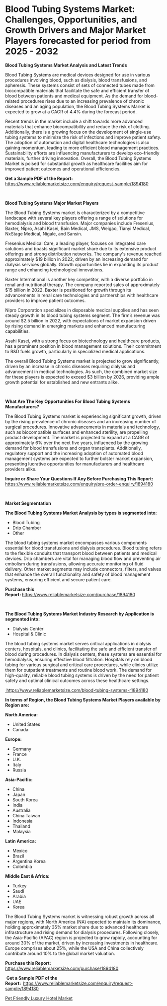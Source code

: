 <p><h1>Blood Tubing Systems Market: Challenges, Opportunities, and Growth Drivers and Major Market Players forecasted for period from 2025 - 2032</h1></p><p><strong>Blood Tubing Systems Market Analysis and Latest Trends</strong></p>
<p><p>Blood Tubing Systems are medical devices designed for use in various procedures involving blood, such as dialysis, blood transfusions, and apheresis. These systems consist of sets of connected tubes made from biocompatible materials that facilitate the safe and efficient transfer of blood between patients and medical equipment. As the demand for blood-related procedures rises due to an increasing prevalence of chronic diseases and an aging population, the Blood Tubing Systems Market is expected to grow at a CAGR of 4.4% during the forecast period.</p><p>Recent trends in the market include a shift towards more advanced materials that enhance biocompatibility and reduce the risk of clotting. Additionally, there is a growing focus on the development of single-use tubing systems to minimize the risk of infections and improve patient safety. The adoption of automation and digital healthcare technologies is also gaining momentum, leading to more efficient blood management practices. Sustainability efforts are influencing manufacturers to develop eco-friendly materials, further driving innovation. Overall, the Blood Tubing Systems Market is poised for substantial growth as healthcare facilities aim for improved patient outcomes and operational efficiencies.</p></p>
<p><strong>Get a Sample PDF of the Report:&nbsp;</strong> <a href="https://www.reliablemarketsize.com/enquiry/request-sample/1894180?utm_campaign=2005&utm_medium=2&utm_source=Github&utm_content=ia&utm_term=14012025&utm_id=blood-tubing-systems">https://www.reliablemarketsize.com/enquiry/request-sample/1894180</a></p>
<p>&nbsp;</p>
<p><strong>Blood Tubing Systems Major Market Players</strong></p>
<p><p>The Blood Tubing Systems market is characterized by a competitive landscape with several key players offering a range of solutions for hemodialysis and blood transfusion. Major companies include Fresenius, Baxter, Nipro, Asahi Kasei, Bain Medical, JMS, Weigao, Tianyi Medical, NxStage Medical, Nigale, and Sansin.</p><p>Fresenius Medical Care, a leading player, focuses on integrated care solutions and boasts significant market share due to its extensive product offerings and strong distribution networks. The company's revenue reached approximately $19 billion in 2022, driven by an increasing demand for dialysis services globally. Growth opportunities lie in expanding its product range and enhancing technological innovations.</p><p>Baxter International is another key competitor, with a diverse portfolio in renal and nutritional therapy. The company reported sales of approximately $15 billion in 2022. Baxter is positioned for growth through its advancements in renal care technologies and partnerships with healthcare providers to improve patient outcomes.</p><p>Nipro Corporation specializes in disposable medical supplies and has seen steady growth in its blood tubing systems segment. The firm’s revenue was around $2.5 billion in 2022, with expectations of market expansion driven by rising demand in emerging markets and enhanced manufacturing capabilities.</p><p>Asahi Kasei, with a strong focus on biotechnology and healthcare products, has a prominent position in blood management solutions. Their commitment to R&D fuels growth, particularly in specialized medical applications.</p><p>The overall Blood Tubing Systems market is projected to grow significantly, driven by an increase in chronic diseases requiring dialysis and advancement in medical technologies. As such, the combined market size for these players is expected to exceed $3 billion by 2026, providing ample growth potential for established and new entrants alike.</p></p>
<p>&nbsp;</p>
<p><strong>What Are The Key Opportunities For Blood Tubing Systems Manufacturers?</strong></p>
<p><p>The Blood Tubing Systems market is experiencing significant growth, driven by the rising prevalence of chronic diseases and an increasing number of surgical procedures. Innovative advancements in materials and technology, such as biocompatible surfaces and enhanced sterility, are propelling product development. The market is projected to expand at a CAGR of approximately 6% over the next five years, influenced by the growing demand for blood transfusions and organ transplants. Additionally, regulatory support and the increasing adoption of automated blood management systems are expected to further bolster market expansion, presenting lucrative opportunities for manufacturers and healthcare providers alike.</p></p>
<p><strong>Inquire or Share Your Questions If Any Before Purchasing This Report:</strong> <a href="https://www.reliablemarketsize.com/enquiry/pre-order-enquiry/1894180?utm_campaign=2005&utm_medium=2&utm_source=Github&utm_content=ia&utm_term=14012025&utm_id=blood-tubing-systems">https://www.reliablemarketsize.com/enquiry/pre-order-enquiry/1894180</a></p>
<p>&nbsp;</p>
<p><strong>Market Segmentation</strong></p>
<p><strong>The Blood Tubing Systems Market Analysis by types is segmented into:</strong></p>
<p><ul><li>Blood Tubing</li><li>Drip Chamber</li><li>Other</li></ul></p>
<p><p>The blood tubing systems market encompasses various components essential for blood transfusions and dialysis procedures. Blood tubing refers to the flexible conduits that transport blood between patients and medical devices. Drip chambers are vital for managing blood flow and preventing air embolism during transfusions, allowing accurate monitoring of fluid delivery. Other market segments may include connectors, filters, and valves that enhance the overall functionality and safety of blood management systems, ensuring efficient and secure patient care.</p></p>
<p><strong>Purchase this Report:&nbsp;</strong><a href="https://www.reliablemarketsize.com/purchase/1894180?utm_campaign=2005&utm_medium=2&utm_source=Github&utm_content=ia&utm_term=14012025&utm_id=blood-tubing-systems">https://www.reliablemarketsize.com/purchase/1894180</a></p>
<p>&nbsp;</p>
<p><strong>The Blood Tubing Systems Market Industry Research by Application is segmented into:</strong></p>
<p><ul><li>Dialysis Center</li><li>Hospital & Clinic</li></ul></p>
<p><p>The blood tubing systems market serves critical applications in dialysis centers, hospitals, and clinics, facilitating the safe and efficient transfer of blood during procedures. In dialysis centers, these systems are essential for hemodialysis, ensuring effective blood filtration. Hospitals rely on blood tubing for various surgical and critical care procedures, while clinics utilize them for outpatient treatments and routine blood work. The demand for high-quality, reliable blood tubing systems is driven by the need for patient safety and optimal clinical outcomes across these healthcare settings.</p></p>
<p><a href="https://www.reliablemarketsize.com/blood-tubing-systems-r1894180?utm_campaign=2005&utm_medium=2&utm_source=Github&utm_content=ia&utm_term=14012025&utm_id=blood-tubing-systems">&nbsp;https://www.reliablemarketsize.com/blood-tubing-systems-r1894180</a></p>
<p><strong>In terms of Region, the Blood Tubing Systems Market Players available by Region are:</strong></p>
<p>
    <p> <strong> North America: </strong>
        <ul>
            <li>United States</li>
            <li>Canada</li>
        </ul>
        </p> 
    <p> <strong> Europe: </strong>
        <ul>
            <li>Germany</li>
            <li>France</li>
            <li>U.K.</li>
            <li>Italy</li>
            <li>Russia</li>
        </ul>
        </p> 
    <p> <strong> Asia-Pacific: </strong>
        <ul>
            <li>China</li>
            <li>Japan</li>
            <li>South Korea</li>
            <li>India</li>
            <li>Australia</li>
            <li>China Taiwan</li>
            <li>Indonesia</li>
            <li>Thailand</li>
            <li>Malaysia</li>
        </ul>
        </p> 
    <p> <strong> Latin America: </strong>
        <ul>
            <li>Mexico</li>
            <li>Brazil</li>
            <li>Argentina Korea</li>
            <li>Colombia</li>
        </ul>
        </p> 
    <p> <strong> Middle East & Africa: </strong>
        <ul>
            <li>Turkey</li>
            <li>Saudi</li>
            <li>Arabia</li>
            <li>UAE</li>
            <li>Korea</li>
        </ul>
    </p>
    </p>
<p><p>The Blood Tubing Systems market is witnessing robust growth across all major regions, with North America (NA) expected to maintain its dominance, holding approximately 35% market share due to advanced healthcare infrastructure and rising demand for dialysis procedures. Following closely, the Asia-Pacific (APAC) region is projected to grow rapidly, accounting for around 30% of the market, driven by increasing investments in healthcare. Europe comprises about 25%, while the USA and China collectively contribute around 10% to the global market valuation.</p></p>
<p><strong>Purchase this Report: </strong><a href="https://www.reliablemarketsize.com/purchase/1894180?utm_campaign=2005&utm_medium=2&utm_source=Github&utm_content=ia&utm_term=14012025&utm_id=blood-tubing-systems">https://www.reliablemarketsize.com/purchase/1894180</a></p>
<p>&nbsp;<strong>Get a Sample PDF of the Report:&nbsp;&nbsp;</strong><a href="https://www.reliablemarketsize.com/enquiry/request-sample/1894180?utm_campaign=2005&utm_medium=2&utm_source=Github&utm_content=ia&utm_term=14012025&utm_id=blood-tubing-systems">https://www.reliablemarketsize.com/enquiry/request-sample/1894180</a></p>
<p><strong></strong></p>
<p><p><a href="https://github.com/lylyparadise/Market-Research-Report-List-5/blob/main/pet-friendly-luxury-hotel-market.md?utm_campaign=2005&utm_medium=2&utm_source=Github&utm_content=ia&utm_term=14012025&utm_id=blood-tubing-systems">Pet Friendly Luxury Hotel Market</a></p></p>